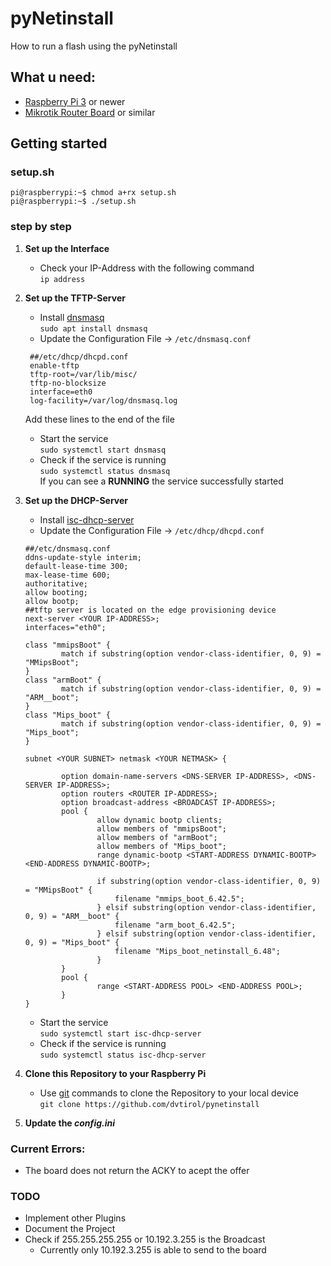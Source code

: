 # pyNetinstall

How to run a flash using the pyNetinstall

## What u need:
* [Raspberry Pi 3](https://www.raspberrypi.com/products/) or newer
* [Mikrotik Router Board](https://www.mikrotik-store.eu/en/MikroTik-CA150) or similar

## Getting started

### setup.sh

```shell
pi@raspberrypi:~$ chmod a+rx setup.sh
pi@raspberrypi:~$ ./setup.sh
```

### step by step
1. **Set up the Interface**
   * Check your IP-Address with the following command\
   `ip address`
2. **Set up the TFTP-Server**
   * Install [dnsmasq](https://wiki.archlinux.org/title/dnsmasq)\
   `sudo apt install dnsmasq`
   * Update the Configuration File -> `/etc/dnsmasq.conf`
   ```editorconfig
    ##/etc/dhcp/dhcpd.conf
    enable-tftp
    tftp-root=/var/lib/misc/
    tftp-no-blocksize
    interface=eth0
    log-facility=/var/log/dnsmasq.log
   ```
   Add these lines to the end of the file
  
   * Start the service\
   `sudo systemctl start dnsmasq`
   * Check if the service is running\
   `sudo systemctl status dnsmasq`\
   If you can see a **RUNNING** the service successfully started
3. **Set up the DHCP-Server** 
   * Install [isc-dhcp-server](https://www.isc.org/dhcp/)
   * Update the Configuration File -> `/etc/dhcp/dhcpd.conf`
    ```editorconfig
    ##/etc/dnsmasq.conf
    ddns-update-style interim;
    default-lease-time 300;
    max-lease-time 600;
    authoritative;
    allow booting;
    allow bootp;
    ##tftp server is located on the edge provisioning device
    next-server <YOUR IP-ADDRESS>;
    interfaces="eth0";

    class "mmipsBoot" {
            match if substring(option vendor-class-identifier, 0, 9) = "MMipsBoot";
    }
    class "armBoot" {
            match if substring(option vendor-class-identifier, 0, 9) = "ARM__boot";
    }
    class "Mips_boot" {
            match if substring(option vendor-class-identifier, 0, 9) = "Mips_boot";
    }

    subnet <YOUR SUBNET> netmask <YOUR NETMASK> {

            option domain-name-servers <DNS-SERVER IP-ADDRESS>, <DNS-SERVER IP-ADDRESS>;
            option routers <ROUTER IP-ADDRESS>;
            option broadcast-address <BROADCAST IP-ADDRESS>;
            pool {
                    allow dynamic bootp clients;
                    allow members of "mmipsBoot";
                    allow members of "armBoot";
                    allow members of "Mips_boot";
                    range dynamic-bootp <START-ADDRESS DYNAMIC-BOOTP> <END-ADDRESS DYNAMIC-BOOTP>;

                    if substring(option vendor-class-identifier, 0, 9) = "MMipsBoot" {
                        filename "mmips_boot_6.42.5";
                    } elsif substring(option vendor-class-identifier, 0, 9) = "ARM__boot" {
                        filename "arm_boot_6.42.5";
                    } elsif substring(option vendor-class-identifier, 0, 9) = "Mips_boot" {
                        filename "Mips_boot_netinstall_6.48";
                    }
            }
            pool {
                    range <START-ADDRESS POOL> <END-ADDRESS POOL>;
            }
    }
   ```
   
   * Start the service\
   `sudo systemctl start isc-dhcp-server`
   * Check if the service is running\
   `sudo systemctl status isc-dhcp-server`

4. **Clone this Repository to your Raspberry Pi**
   * Use [git](https://git-scm.com/docs/git-clone) commands to clone the Repository to your local device\
   `git clone https://github.com/dvtirol/pynetinstall`
5. **Update the ___config.ini___**

### Current Errors:
 * The board does not return the ACKY to acept the offer

### TODO
 * Implement other Plugins
 * Document the Project
 * Check if 255.255.255.255 or 10.192.3.255 is the Broadcast
    * Currently only 10.192.3.255 is able to send to the board
